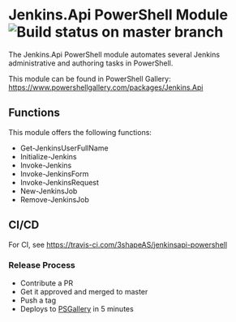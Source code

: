 
# Jenkins.Api PowerShell Module ![Build status on master branch](https://travis-ci.com/3shapeAS/jenkinsapi-powershell.svg?branch=master)

The Jenkins.Api PowerShell module automates several Jenkins administrative and authoring tasks in PowerShell.

This module can be found in PowerShell Gallery: https://www.powershellgallery.com/packages/Jenkins.Api

## Functions

This module offers the following functions:

* Get-JenkinsUserFullName
* Initialize-Jenkins
* Invoke-Jenkins
* Invoke-JenkinsForm
* Invoke-JenkinsRequest
* New-JenkinsJob
* Remove-JenkinsJob

## CI/CD

For CI, see https://travis-ci.com/3shapeAS/jenkinsapi-powershell

### Release Process

* Contribute a PR
* Get it approved and merged to master
* Push a tag
* Deploys to [PSGallery](https://www.powershellgallery.com/packages/Jenkins.Api) in 5 minutes
